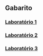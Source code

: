 ## Gabarito

### [Laboratório 1](./src/gabarito/laboratorio1/)<br/>
### [Laboratório 2](./src/gabarito/laboratorio2/)<br/>
### [Laboratório 3](./src/gabarito/laboratorio3)